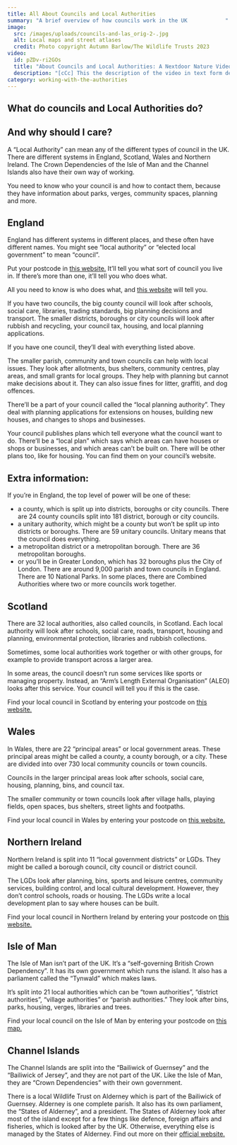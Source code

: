 ```yaml
---
title: All About Councils and Local Authorities
summary: "A brief overview of how councils work in the UK            "
image:
  src: /images/uploads/councils-and-las_orig-2-.jpg
  alt: Local maps and street atlases
  credit: Photo copyright Autumn Barlow/The Wildlife Trusts 2023
video:
  id: pZDv-ri2GOs
  title: "About Councils and Local Authorities: A Nextdoor Nature Video."
  description: "[cCc] This the description of the video in text form describing what the video is about"
category: working-with-the-authorities
---
```

## What do councils and Local Authorities do?

## And why should I care?
A “Local Authority” can mean any of the different types of council in the UK. There are different systems in England, Scotland, Wales and Northern Ireland. The Crown Dependencies of the Isle of Man and the Channel Islands also have their own way of working.

You need to know who your council is and how to contact them, because they have information about parks, verges, community spaces, planning and more.

## England
England has different systems in different places, and these often have different names. You might see “local authority” or “elected local government” to mean “council”.

Put your postcode in [this website.](https://www.gov.uk/find-local-council)
It’ll tell you what sort of council you live in. If there’s more than one, it’ll tell you who does what.

All you need to know is who does what, and [this website](https://www.gov.uk/find-local-council) will tell you.

If you have two councils, the big county council will look after schools, social care, libraries, trading standards, big planning decisions and transport. The smaller districts, boroughs or city councils will look after rubbish and recycling, your council tax, housing, and local planning applications.

If you have one council, they’ll deal with everything listed above.

The smaller parish, community and town councils can help with local issues. They look after allotments, bus shelters, community centres, play areas, and small grants for local groups. They help with planning but cannot make decisions about it. They can also issue fines for litter, graffiti, and dog offences.

There’ll be a part of your council called the “local planning authority”. They deal with planning applications for extensions on houses, building new houses, and changes to shops and businesses.

Your council publishes plans which tell everyone what the council want to do. There’ll be a “local plan” which says which areas can have houses or shops or businesses, and which areas can’t be built on. There will be other plans too, like for housing. You can find them on your council’s website.

## Extra information:
If you’re in England, the top level of power will be one of these:

* a county, which is split up into districts, boroughs or city councils. There are 24 county councils split into 181 district, borough or city councils.
* a unitary authority, which might be a county but won’t be split up into districts or boroughs. There are 59 unitary councils. Unitary means that the council does everything.
* a metropolitan district or a metropolitan borough. There are 36 metropolitan boroughs.
* or you’ll be in Greater London, which has 32 boroughs plus the City of London.
There are around 9,000 parish and town councils in England. There are 10 National Parks. In some places, there are Combined Authorities where two or more councils work together.

## Scotland
There are 32 local authorities, also called councils, in Scotland. Each local authority will look after schools, social care, roads, transport, housing and planning, environmental protection, libraries and rubbish collections.

Sometimes, some local authorities work together or with other groups, for example to provide transport across a larger area.

In some areas, the council doesn’t run some services like sports or managing property. Instead, an “Arm’s Length External Organisation” (ALEO) looks after this service. Your council will tell you if this is the case.

Find your local council in Scotland by entering your postcode on [this website.](https://www.mygov.scot/find-your-local-council)

## Wales
In Wales, there are 22 “principal areas” or local government areas. These principal areas might be called a county, a county borough, or a city. These are divided into over 730 local community councils or town councils.

Councils in the larger principal areas look after schools, social care, housing, planning, bins, and council tax.

The smaller community or town councils look after village halls, playing fields, open spaces, bus shelters, street lights and footpaths.

Find your local council in Wales by entering your postcode on [this website.](https://gov.wales/find-your-local-authority)

## Northern Ireland
Northern Ireland is split into 11 “local government districts” or LGDs. They might be called a borough council, city council or district council.

The LGDs look after planning, bins, sports and leisure centres, community services, building control, and local cultural development. However, they don’t control schools, roads or housing. The LGDs write a local development plan to say where houses can be built.

Find your local council in Northern Ireland by entering your postcode on [this website.](https://www.gov.uk/find-local-council)

## Isle of Man
The Isle of Man isn’t part of the UK. It’s a “self-governing British Crown Dependency”. It has its own government which runs the island. It also has a parliament called the “Tynwald” which makes laws.

It’s split into 21 local authorities which can be “town authorities”, “district authorities”, “village authorities” or “parish authorities.” They look after bins, parks, housing, verges, libraries and trees.

Find your local council on the Isle of Man by entering your postcode on [this map.](https://manngis.maps.arcgis.com/apps/InformationLookup/index.html?appid=80d5112582fd40c3a746b3bd0439873e)

## Channel Islands
The Channel Islands are split into the “Bailiwick of Guernsey” and the “Bailiwick of Jersey”, and they are not part of the UK. Like the Isle of Man, they are “Crown Dependencies” with their own government.

There is a local Wildlife Trust on Alderney which is part of the Bailiwick of Guernsey. Alderney is one complete parish. It also has its own parliament, the “States of Alderney”, and a president. The States of Alderney look after most of the island except for a few things like defence, foreign affairs and fisheries, which is looked after by the UK. Otherwise, everything else is managed by the States of Alderney. Find out more on their [official website.](http://www.alderney.gov.gg/)
